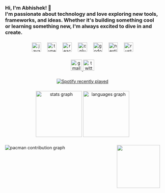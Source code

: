 <h3 align="left">Hi, I'm Abhishek! 👋<br>I'm passionate about technology and love exploring new tools, frameworks, and ideas. Whether it's building something cool or learning something new, I'm always excited to dive in and create.</h3>

###

<div align="center">
  <img src="https://cdn.jsdelivr.net/gh/devicons/devicon/icons/javascript/javascript-original.svg" height="30" alt="javascript logo"  />
  <img width="12" />
  <img src="https://cdn.jsdelivr.net/gh/devicons/devicon/icons/typescript/typescript-original.svg" height="30" alt="typescript logo"  />
  <img width="12" />
  <img src="https://cdn.jsdelivr.net/gh/devicons/devicon/icons/react/react-original.svg" height="30" alt="react logo"  />
  <img width="12" />
  <img src="https://cdn.jsdelivr.net/gh/devicons/devicon/icons/cplusplus/cplusplus-original.svg" height="30" alt="cplusplus logo"  />
  <img width="12" />
  <img src="https://cdn.jsdelivr.net/gh/devicons/devicon/icons/godot/godot-original.svg" height="30" alt="godot logo"  />
  <img width="12" />
  <img src="https://cdn.jsdelivr.net/gh/devicons/devicon/icons/nextjs/nextjs-original.svg" height="30" alt="nextjs logo"  />
  <img width="12" />
  <img src="https://cdn.jsdelivr.net/gh/devicons/devicon/icons/rust/rust-original.svg" height="30" alt="rust logo"  />
</div>

###

<div align="center">
  <a href="abhishek.fetch@gmail.com" target="_blank">
    <img src="https://img.shields.io/static/v1?message=Gmail&logo=gmail&label=&color=D14836&logoColor=white&labelColor=&style=for-the-badge" height="36" alt="gmail logo"  />
  </a>
  <a href="https://x.com/abhishekdotapp" target="_blank">
    <img src="https://img.shields.io/static/v1?message=Twitter&logo=twitter&label=&color=1DA1F2&logoColor=white&labelColor=&style=for-the-badge" height="36" alt="twitter logo"  />
  </a>
</div>

###

<div align="center">
  <a href="https://open.spotify.com/user/31mv3uwvgeeyph6k4lnfhkkotkaq">
    <img src="https://spotify-recently-played-readme.vercel.app/api?user=31mv3uwvgeeyph6k4lnfhkkotkaq&count=3" alt="Spotify recently played"  />
  </a>
</div>

###

<div align="center">
  <img src="https://github-readme-stats.vercel.app/api?username=abhishekdotapp&hide_title=false&hide_rank=false&show_icons=true&include_all_commits=true&count_private=true&disable_animations=false&theme=dracula&locale=en&hide_border=false" height="150" alt="stats graph"  />
  <img src="https://github-readme-stats.vercel.app/api/top-langs?username=abhishekdotapp&locale=en&hide_title=false&layout=compact&card_width=320&langs_count=5&theme=dracula&hide_border=false" height="150" alt="languages graph"  />
</div>

###

<img align="right" height="140" src="https://media1.tenor.com/m/kAFp1iwWuT0AAAAC/kick-butowski.gif"  />

###

<picture>
  <source media="(prefers-color-scheme: dark)" srcset="https://raw.githubusercontent.com/abhishekdotapp/abhishekdotapp/output/pacman-contribution-graph-dark.svg">
  <source media="(prefers-color-scheme: light)" srcset="https://raw.githubusercontent.com/abhishekdotapp/abhishekdotapp/output/pacman-contribution-graph.svg">
  <img alt="pacman contribution graph" src="https://raw.githubusercontent.com/abhishekdotapp/abhishekdotapp/output/pacman-contribution-graph.svg">
</picture>

###
